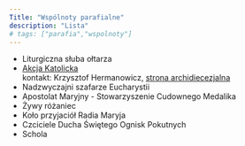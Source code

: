 ```yaml
---
Title: "Wspólnoty parafialne"
description: "Lista"
# tags: ["parafia","wspolnoty"]
---
```


- Liturgiczna słuba ołtarza
- [Akcja Katolicka](/akcja/)  
  kontakt: Krzysztof Hermanowicz, [strona archidiecezjalna](http://www.ak.archidiecezja.wroc.pl/)
- Nadzwyczajni szafarze Eucharystii
- Apostolat Maryjny - Stowarzyszenie Cudownego Medalika
- Żywy różaniec
- Koło przyjaciół Radia Maryja
- Czciciele Ducha Świętego Ognisk Pokutnych
- Schola
